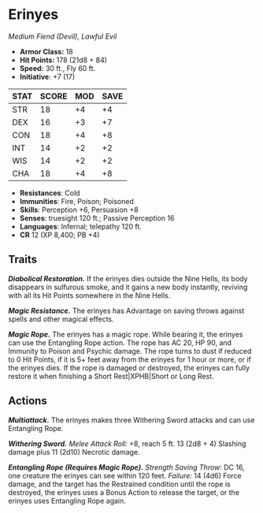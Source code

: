 # Erinyes

*Medium Fiend (Devil), Lawful Evil*

- **Armor Class:** 18
- **Hit Points:** 178 (21d8 + 84)
- **Speed:** 30 ft., Fly 60 ft.
- **Initiative**: +7 (17)

|STAT|SCORE|MOD|SAVE|
| --- | --- | --- | ---- |
| STR | 18 | +4 | +4 |
| DEX | 16 | +3 | +7 |
| CON | 18 | +4 | +8 |
| INT | 14 | +2 | +2 |
| WIS | 14 | +2 | +2 |
| CHA | 18 | +4 | +8 |

- **Resistances**: Cold
- **Immunities**: Fire, Poison; Poisoned
- **Skills**: Perception +6, Persuasion +8
- **Senses**: truesight 120 ft.; Passive Perception 16
- **Languages**: Infernal; telepathy 120 ft.
- **CR** 12 (XP 8,400; PB +4)

## Traits

***Diabolical Restoration.*** If the erinyes dies outside the Nine Hells, its body disappears in sulfurous smoke, and it gains a new body instantly, reviving with all its Hit Points somewhere in the Nine Hells.

***Magic Resistance.*** The erinyes has Advantage on saving throws against spells and other magical effects.

***Magic Rope.*** The erinyes has a magic rope. While bearing it, the erinyes can use the Entangling Rope action. The rope has AC 20, HP 90, and Immunity to Poison and Psychic damage. The rope turns to dust if reduced to 0 Hit Points, if it is 5+ feet away from the erinyes for 1 hour or more, or if the erinyes dies. If the rope is damaged or destroyed, the erinyes can fully restore it when finishing a Short Rest|XPHB|Short or Long Rest.


## Actions

***Multiattack.*** The erinyes makes three Withering Sword attacks and can use Entangling Rope.

***Withering Sword.*** *Melee Attack Roll:* +8, reach 5 ft. 13 (2d8 + 4) Slashing damage plus 11 (2d10) Necrotic damage.

***Entangling Rope (Requires Magic Rope).*** *Strength Saving Throw*: DC 16, one creature the erinyes can see within 120 feet. *Failure:*  14 (4d6) Force damage, and the target has the Restrained condition until the rope is destroyed, the erinyes uses a Bonus Action to release the target, or the erinyes uses Entangling Rope again.


